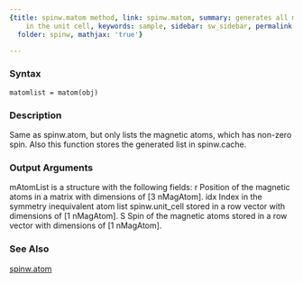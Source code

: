 ```yaml
---
{title: spinw.matom method, link: spinw.matom, summary: generates all magnetic atoms
    in the unit cell, keywords: sample, sidebar: sw_sidebar, permalink: spinw_matom.html,
  folder: spinw, mathjax: 'true'}

---
```


### Syntax

`matomlist = matom(obj)`

### Description

Same as spinw.atom, but only lists the magnetic atoms, which has non-zero
spin. Also this function stores the generated list in spinw.cache.
 

### Output Arguments

mAtomList is a structure with the following fields:
  r       Position of the magnetic atoms in a matrix with dimensions of 
          [3 nMagAtom].
  idx     Index in the symmetry inequivalent atom list spinw.unit_cell 
          stored in a row vector with dimensions of [1 nMagAtom].
  S       Spin of the magnetic atoms stored in a row vector with 
          dimensions of [1 nMagAtom].

### See Also

[spinw.atom](spinw_atom.html)

